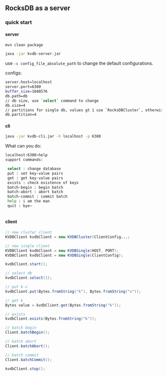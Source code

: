 ## RocksDB as a server

### quick start

#### server

```bash
mvn clean package
```

```bash
java -jar kvdb-server.jar
```
use `-c config_file_absolute_path` to change the default configurations.

configs:
```bash
server.host=localhost
server.port=6380
buffer_size=1048576
db.path=db
// db size, use `select` command to change
db.size=4
// partitions for single db, values gt 1 use `RocksDBCluster`, otherwise use `RocksDBProxy`.
db.partition=4
```

#### cli

```bash
java -jar kvdb-cli.jar -h localhost -p 6380
```

What can you do:
```bash
localhost:6380>help
support commands:

 select : change database
 put : set key-value pairs
 get : get key-value pairs
 exists : check existence of keys
 batch-begin : begin batch
 batch-abort : abort batch
 batch-commit : commit batch
 help : i am the man
 quit : bye~
 
```

#### client

```java
// new cluster client
KVDBClient kvdbClient = new KVDBCluster(ClientConfig...;

// new single client
KVDBClient kvdbClient = new KVDBSingle(HOST, PORT);
KVDBClient kvdbClient = new KVDBSingle(ClientConfig);

kvdbClient.start();

// select db
kvdbClient.select(1);

// put k-v
kvdbClient.put(Bytes.fromString("k"), Bytes.fromString("v"));

// get k
Bytes value = kvdbClient.get(Bytes.fromString("k"));

// exists
kvdbClient.exists(Bytes.fromString("k"));

// batch begin
Client.batchBegin();

// batch abort
Client.batchAbort();

// batch commit
Client.batchCommit();

kvdbClient.stop();
```
